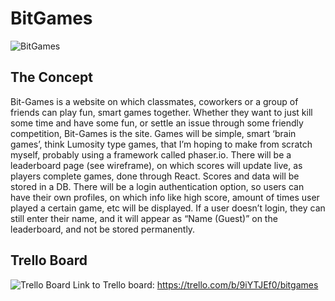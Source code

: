 # BitGames

![BitGames](https://i.imgur.com/D9Cb5o7.jpg)

## The Concept

Bit-Games is a website on which classmates, coworkers or a group of friends can play fun, smart games together. Whether they want to just kill some time and have some fun, or settle an issue through some friendly competition, Bit-Games is the site. Games will be simple, smart ‘brain games’, think Lumosity type games, that I’m hoping to make from scratch myself, probably using a framework called phaser.io. There will be a leaderboard page (see wireframe), on which scores will update live, as players complete games, done through React. Scores and data will be stored in a DB. There will be a login authentication option, so users can have their own profiles, on which info like high score, amount of times user played a certain game, etc will be displayed. If a user doesn’t login, they can still enter their name, and it will appear as “Name (Guest)” on the leaderboard, and not be stored permanently.

## Trello Board

![Trello Board](https://i.imgur.com/tJZRs5K.png)
Link to Trello board: https://trello.com/b/9iYTJEf0/bitgames